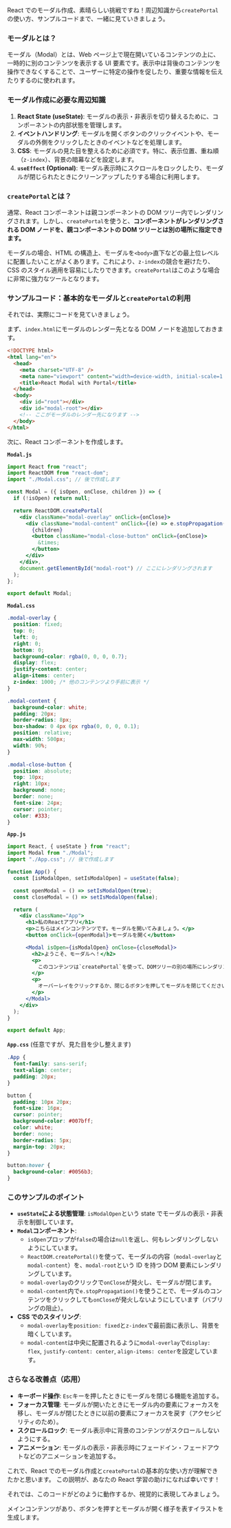 React でのモーダル作成、素晴らしい挑戦ですね！周辺知識から`createPortal`の使い方、サンプルコードまで、一緒に見ていきましょう。

### モーダルとは？

モーダル（Modal）とは、Web ページ上で現在開いているコンテンツの上に、一時的に別のコンテンツを表示する UI 要素です。表示中は背後のコンテンツを操作できなくすることで、ユーザーに特定の操作を促したり、重要な情報を伝えたりするのに使われます。

### モーダル作成に必要な周辺知識

1.  **React State (useState)**: モーダルの表示・非表示を切り替えるために、コンポーネントの内部状態を管理します。
2.  **イベントハンドリング**: モーダルを開くボタンのクリックイベントや、モーダルの外側をクリックしたときのイベントなどを処理します。
3.  **CSS**: モーダルの見た目を整えるために必須です。特に、表示位置、重ね順（`z-index`）、背景の暗幕などを設定します。
4.  **`useEffect` (Optional)**: モーダル表示時にスクロールをロックしたり、モーダルが閉じられたときにクリーンアップしたりする場合に利用します。

### `createPortal`とは？

通常、React コンポーネントは親コンポーネントの DOM ツリー内でレンダリングされます。しかし、`createPortal`を使うと、**コンポーネントがレンダリングされる DOM ノードを、親コンポーネントの DOM ツリーとは別の場所に指定できます。**

モーダルの場合、HTML の構造上、モーダルを`<body>`直下などの最上位レベルに配置したいことがよくあります。これにより、`z-index`の競合を避けたり、CSS のスタイル適用を容易にしたりできます。`createPortal`はこのような場合に非常に強力なツールとなります。

### サンプルコード：基本的なモーダルと`createPortal`の利用

それでは、実際にコードを見ていきましょう。

まず、`index.html`にモーダルのレンダー先となる DOM ノードを追加しておきます。

```html
<!DOCTYPE html>
<html lang="en">
  <head>
    <meta charset="UTF-8" />
    <meta name="viewport" content="width=device-width, initial-scale=1.0" />
    <title>React Modal with Portal</title>
  </head>
  <body>
    <div id="root"></div>
    <div id="modal-root"></div>
    <!-- ここがモーダルのレンダー先になります -->
  </body>
</html>
```

次に、React コンポーネントを作成します。

**`Modal.js`**

```jsx
import React from "react";
import ReactDOM from "react-dom";
import "./Modal.css"; // 後で作成します

const Modal = ({ isOpen, onClose, children }) => {
  if (!isOpen) return null;

  return ReactDOM.createPortal(
    <div className="modal-overlay" onClick={onClose}>
      <div className="modal-content" onClick={(e) => e.stopPropagation()}>
        {children}
        <button className="modal-close-button" onClick={onClose}>
          &times;
        </button>
      </div>
    </div>,
    document.getElementById("modal-root") // ここにレンダリングされます
  );
};

export default Modal;
```

**`Modal.css`**

```css
.modal-overlay {
  position: fixed;
  top: 0;
  left: 0;
  right: 0;
  bottom: 0;
  background-color: rgba(0, 0, 0, 0.7);
  display: flex;
  justify-content: center;
  align-items: center;
  z-index: 1000; /* 他のコンテンツより手前に表示 */
}

.modal-content {
  background-color: white;
  padding: 20px;
  border-radius: 8px;
  box-shadow: 0 4px 6px rgba(0, 0, 0, 0.1);
  position: relative;
  max-width: 500px;
  width: 90%;
}

.modal-close-button {
  position: absolute;
  top: 10px;
  right: 10px;
  background: none;
  border: none;
  font-size: 24px;
  cursor: pointer;
  color: #333;
}
```

**`App.js`**

```jsx
import React, { useState } from "react";
import Modal from "./Modal";
import "./App.css"; // 後で作成します

function App() {
  const [isModalOpen, setIsModalOpen] = useState(false);

  const openModal = () => setIsModalOpen(true);
  const closeModal = () => setIsModalOpen(false);

  return (
    <div className="App">
      <h1>私のReactアプリ</h1>
      <p>こちらはメインコンテンツです。モーダルを開いてみましょう。</p>
      <button onClick={openModal}>モーダルを開く</button>

      <Modal isOpen={isModalOpen} onClose={closeModal}>
        <h2>ようこそ、モーダルへ！</h2>
        <p>
          このコンテンツは`createPortal`を使って、DOMツリーの別の場所にレンダリングされています。
        </p>
        <p>
          オーバーレイをクリックするか、閉じるボタンを押してモーダルを閉じてください。
        </p>
      </Modal>
    </div>
  );
}

export default App;
```

**`App.css`** (任意ですが、見た目を少し整えます)

```css
.App {
  font-family: sans-serif;
  text-align: center;
  padding: 20px;
}

button {
  padding: 10px 20px;
  font-size: 16px;
  cursor: pointer;
  background-color: #007bff;
  color: white;
  border: none;
  border-radius: 5px;
  margin-top: 20px;
}

button:hover {
  background-color: #0056b3;
}
```

### このサンプルのポイント

- **`useState`による状態管理**: `isModalOpen`という state でモーダルの表示・非表示を制御しています。
- **`Modal`コンポーネント**:
  - `isOpen`プロップが`false`の場合は`null`を返し、何もレンダリングしないようにしています。
  - `ReactDOM.createPortal()`を使って、モーダルの内容（`modal-overlay`と`modal-content`）を、`modal-root`という ID を持つ DOM 要素にレンダリングしています。
  - `modal-overlay`のクリックで`onClose`が発火し、モーダルが閉じます。
  - `modal-content`内で`e.stopPropagation()`を使うことで、モーダルのコンテンツをクリックしても`onClose`が発火しないようにしています（バブリングの阻止）。
- **CSS でのスタイリング**:
  - `modal-overlay`を`position: fixed`と`z-index`で最前面に表示し、背景を暗くしています。
  - `modal-content`は中央に配置されるように`modal-overlay`で`display: flex`, `justify-content: center`, `align-items: center`を設定しています。

### さらなる改善点（応用）

- **キーボード操作**: `Esc`キーを押したときにモーダルを閉じる機能を追加する。
- **フォーカス管理**: モーダルが開いたときにモーダル内の要素にフォーカスを移し、モーダルが閉じたときに以前の要素にフォーカスを戻す（アクセシビリティのため）。
- **スクロールロック**: モーダル表示中に背景のコンテンツがスクロールしないようにする。
- **アニメーション**: モーダルの表示・非表示時にフェードイン・フェードアウトなどのアニメーションを追加する。

これで、React でのモーダル作成と`createPortal`の基本的な使い方が理解できたかと思います。
この説明が、あなたの React 学習の助けになれば幸いです！

それでは、このコードがどのように動作するか、視覚的に表現してみましょう。

メインコンテンツがあり、ボタンを押すとモーダルが開く様子を表すイラストを生成します。
